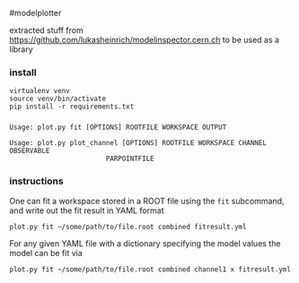 #modelplotter

extracted stuff from https://github.com/lukasheinrich/modelinspector.cern.ch to be used as a library

### install

    virtualenv venv
    source venv/bin/activate
    pip install -r requirements.txt

### 

    Usage: plot.py fit [OPTIONS] ROOTFILE WORKSPACE OUTPUT

    Usage: plot.py plot_channel [OPTIONS] ROOTFILE WORKSPACE CHANNEL OBSERVABLE
                            PARPOINTFILE

    

### instructions

One can fit a workspace stored in a ROOT file using the `fit` subcommand, and write out the fit result in YAML format

    plot.py fit ~/some/path/to/file.root combined fitresult.yml
     
For any given YAML file with a dictionary specifying the model values the model can be fit via

    plot.py fit ~/some/path/to/file.root combined channel1 x fitresult.yml
